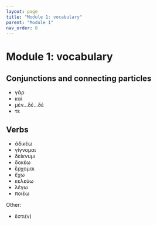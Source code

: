 ```yaml
---
layout: page
title: "Module 1: vocabulary"
parent: "Module 1"
nav_order: 8
---
```


# Module 1: vocabulary


## Conjunctions and connecting particles


- γάρ
- καί
- μέν...δέ...δέ
- τε

## Verbs

- ἀδικέω
- γίγνομαι
- δείκνυμι
- δοκέω
- ἔρχομαι
- ἔχω
- κελεύω
- λέγω
- ποιέω




Other:

- ἔστι(ν) 
